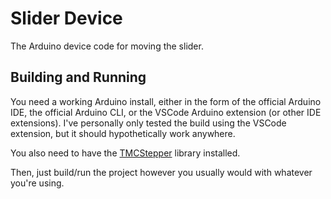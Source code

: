 # Slider Device

The Arduino device code for moving the slider.

## Building and Running

You need a working Arduino install, either in the form of the official Arduino IDE, the official Arduino CLI, or the VSCode Arduino extension (or other IDE extensions). I've personally only tested the build using the VSCode extension, but it should hypothetically work anywhere.

You also need to have the [TMCStepper](https://www.arduino.cc/reference/en/libraries/tmcstepper/) library installed.

Then, just build/run the project however you usually would with whatever you're using.
